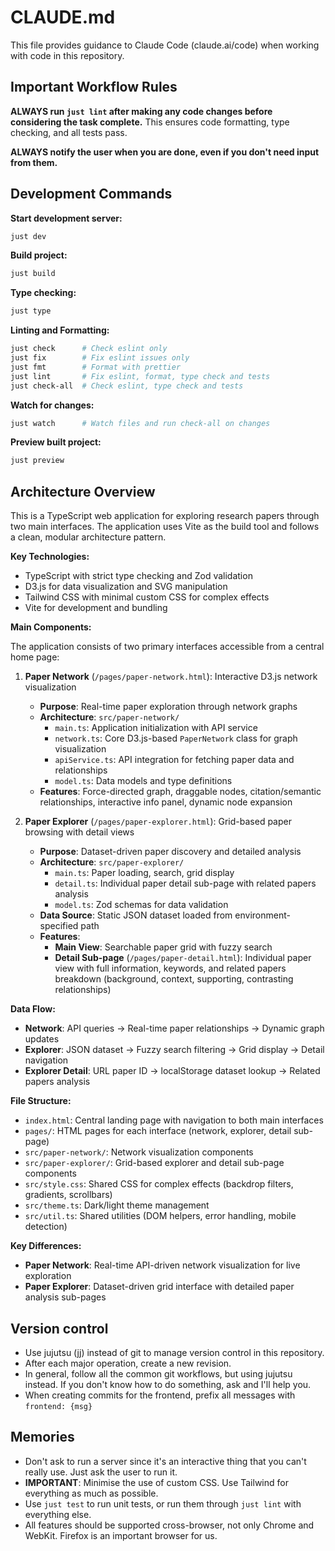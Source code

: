 # CLAUDE.md

This file provides guidance to Claude Code (claude.ai/code) when working with code in this
repository.

## Important Workflow Rules

**ALWAYS run `just lint` after making any code changes before considering the task
complete.** This ensures code formatting, type checking, and all tests pass.

**ALWAYS notify the user when you are done, even if you don't need input from them.**

## Development Commands

**Start development server:**

```bash
just dev
```

**Build project:**

```bash
just build
```

**Type checking:**

```bash
just type
```

**Linting and Formatting:**

```bash
just check      # Check eslint only
just fix        # Fix eslint issues only
just fmt        # Format with prettier
just lint       # Fix eslint, format, type check and tests
just check-all  # Check eslint, type check and tests
```

**Watch for changes:**

```bash
just watch      # Watch files and run check-all on changes
```

**Preview built project:**

```bash
just preview
```

## Architecture Overview

This is a TypeScript web application for exploring research papers through two main interfaces.
The application uses Vite as the build tool and follows a clean, modular architecture pattern.

**Key Technologies:**

- TypeScript with strict type checking and Zod validation
- D3.js for data visualization and SVG manipulation
- Tailwind CSS with minimal custom CSS for complex effects
- Vite for development and bundling

**Main Components:**

The application consists of two primary interfaces accessible from a central home page:

1. **Paper Network** (`/pages/paper-network.html`): Interactive D3.js network visualization

   - **Purpose**: Real-time paper exploration through network graphs
   - **Architecture**: `src/paper-network/`
     - `main.ts`: Application initialization with API service
     - `network.ts`: Core D3.js-based `PaperNetwork` class for graph visualization
     - `apiService.ts`: API integration for fetching paper data and relationships
     - `model.ts`: Data models and type definitions
   - **Features**: Force-directed graph, draggable nodes, citation/semantic relationships,
     interactive info panel, dynamic node expansion

2. **Paper Explorer** (`/pages/paper-explorer.html`): Grid-based paper browsing with detail views

   - **Purpose**: Dataset-driven paper discovery and detailed analysis
   - **Architecture**: `src/paper-explorer/`
     - `main.ts`: Paper loading, search, grid display
     - `detail.ts`: Individual paper detail sub-page with related papers analysis
     - `model.ts`: Zod schemas for data validation
   - **Data Source**: Static JSON dataset loaded from environment-specified path
   - **Features**:
     - **Main View**: Searchable paper grid with fuzzy search
     - **Detail Sub-page** (`/pages/paper-detail.html`): Individual paper view with full information,
       keywords, and related papers breakdown (background, context, supporting, contrasting relationships)

**Data Flow:**

- **Network**: API queries → Real-time paper relationships → Dynamic graph updates
- **Explorer**: JSON dataset → Fuzzy search filtering → Grid display → Detail navigation
- **Explorer Detail**: URL paper ID → localStorage dataset lookup → Related papers analysis

**File Structure:**

- `index.html`: Central landing page with navigation to both main interfaces
- `pages/`: HTML pages for each interface (network, explorer, detail sub-page)
- `src/paper-network/`: Network visualization components
- `src/paper-explorer/`: Grid-based explorer and detail sub-page components
- `src/style.css`: Shared CSS for complex effects (backdrop filters, gradients, scrollbars)
- `src/theme.ts`: Dark/light theme management
- `src/util.ts`: Shared utilities (DOM helpers, error handling, mobile detection)

**Key Differences:**

- **Paper Network**: Real-time API-driven network visualization for live exploration
- **Paper Explorer**: Dataset-driven grid interface with detailed paper analysis sub-pages

## Version control

- Use jujutsu (jj) instead of git to manage version control in this repository.
- After each major operation, create a new revision.
- In general, follow all the common git workflows, but using jujutsu instead. If you
  don't know how to do something, ask and I'll help you.
- When creating commits for the frontend, prefix all messages with `frontend: {msg}`

## Memories

- Don't ask to run a server since it's an interactive thing that you can't really use. Just ask the user to run it.
- **IMPORTANT**: Minimise the use of custom CSS. Use Tailwind for everything as much as possible.
- Use `just test` to run unit tests, or run them through `just lint` with everything else.
- All features should be supported cross-browser, not only Chrome and WebKit. Firefox is an important browser for us.
